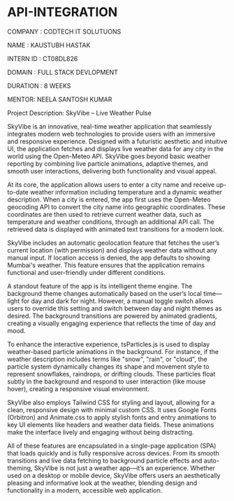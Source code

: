 # API-INTEGRATION

 COMPANY : CODTECH IT SOLUTUONS

NAME : KAUSTUBH HASTAK

INTERN ID : CT08DL826

DOMAIN : FULL STACK DEVLOPMENT 

DURATION : 8 WEEKS

MENTOR: NEELA SANTOSH KUMAR

Project Description: SkyVibe – Live Weather Pulse

SkyVibe is an innovative, real-time weather application that seamlessly integrates modern web technologies to provide users with an immersive and responsive experience. Designed with a futuristic aesthetic and intuitive UI, the application fetches and displays live weather data for any city in the world using the Open-Meteo API. SkyVibe goes beyond basic weather reporting by combining live particle animations, adaptive themes, and smooth user interactions, delivering both functionality and visual appeal.

At its core, the application allows users to enter a city name and receive up-to-date weather information including temperature and a dynamic weather description. When a city is entered, the app first uses the Open-Meteo geocoding API to convert the city name into geographic coordinates. These coordinates are then used to retrieve current weather data, such as temperature and weather conditions, through an additional API call. The retrieved data is displayed with animated text transitions for a modern look.

SkyVibe includes an automatic geolocation feature that fetches the user’s current location (with permission) and displays weather data without any manual input. If location access is denied, the app defaults to showing Mumbai's weather. This feature ensures that the application remains functional and user-friendly under different conditions.

A standout feature of the app is its intelligent theme engine. The background theme changes automatically based on the user’s local time—light for day and dark for night. However, a manual toggle switch allows users to override this setting and switch between day and night themes as desired. The background transitions are powered by animated gradients, creating a visually engaging experience that reflects the time of day and mood.

To enhance the interactive experience, tsParticles.js is used to display weather-based particle animations in the background. For instance, if the weather description includes terms like "snow", "rain", or "cloud", the particle system dynamically changes its shape and movement style to represent snowflakes, raindrops, or drifting clouds. These particles float subtly in the background and respond to user interaction (like mouse hover), creating a responsive visual environment.

SkyVibe also employs Tailwind CSS for styling and layout, allowing for a clean, responsive design with minimal custom CSS. It uses Google Fonts (Orbitron) and Animate.css to apply stylish fonts and entry animations to key UI elements like headers and weather data fields. These animations make the interface lively and engaging without being distracting.

All of these features are encapsulated in a single-page application (SPA) that loads quickly and is fully responsive across devices. From its smooth transitions and live data fetching to background particle effects and auto-theming, SkyVibe is not just a weather app—it’s an experience. Whether used on a desktop or mobile device, SkyVibe offers users an aesthetically pleasing and informative look at the weather, blending design and functionality in a modern, accessible web application.
